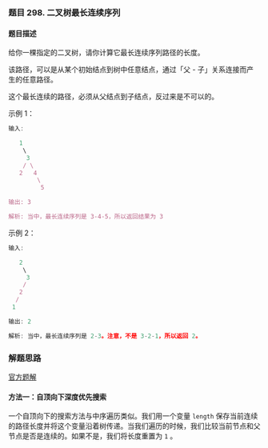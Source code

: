 ### 题目 298. 二叉树最长连续序列
#### 题目描述
给你一棵指定的二叉树，请你计算它最长连续序列路径的长度。

该路径，可以是从某个初始结点到树中任意结点，通过「父 - 子」关系连接而产生的任意路径。

这个最长连续的路径，必须从父结点到子结点，反过来是不可以的。

示例 1：

```js
输入:

   1
    \
     3
    / \
   2   4
        \
         5

输出: 3

解析: 当中，最长连续序列是 3-4-5，所以返回结果为 3
```
示例 2：

```js
输入:

   2
    \
     3
    / 
   2    
  / 
 1

输出: 2 

解析: 当中，最长连续序列是 2-3。注意，不是 3-2-1，所以返回 2。
```

### 解题思路
[官方题解](https://leetcode-cn.com/problems/binary-tree-longest-consecutive-sequence/solution/er-cha-shu-zui-chang-lian-xu-xu-lie-by-leetcode/)
#### 方法一：自顶向下深度优先搜索

一个自顶向下的搜索方法与中序遍历类似。我们用一个变量 `length` 保存当前连续的路径长度并将这个变量沿着树传递。当我们遍历的时候，我们比较当前节点和父节点是否是连续的。如果不是，我们将长度重置为 `1` 。